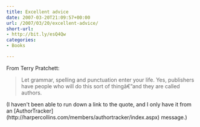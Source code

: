 ```yaml
---
title: Excellent advice
date: 2007-03-20T21:09:57+00:00
url: /2007/03/20/excellent-advice/
short-url:
- http://bit.ly/esQ4Qw
categories:
- Books

---
```

<div class='microid-mailto+http:sha1:9eb69d4947de5057a9f66e1bec0d2f268a15f2d4'>

From Terry Pratchett:
<blockquote>

Let grammar, spelling and punctuation enter your life. Yes, publishers have people who will do this sort of thingâ€”and they are called authors.

</blockquote>
(I haven't been able to run down a link to the quote, and I only have it from an [AuthorTracker](http://harpercollins.com/members/authortracker/index.aspx) message.)

